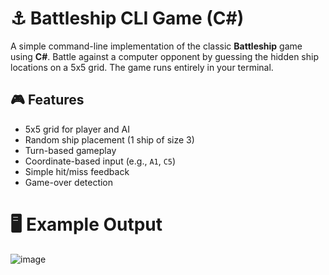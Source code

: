 # ⚓ Battleship CLI Game (C#)

A simple command-line implementation of the classic **Battleship** game using **C#**. Battle against a computer opponent by guessing the hidden ship locations on a 5x5 grid. The game runs entirely in your terminal.

## 🎮 Features

- 5x5 grid for player and AI
- Random ship placement (1 ship of size 3)
- Turn-based gameplay
- Coordinate-based input (e.g., `A1`, `C5`)
- Simple hit/miss feedback
- Game-over detection

# 🖥️ Example Output
![image](https://github.com/user-attachments/assets/0a7c723c-5fbe-4c64-9da8-53c6958211fd)


